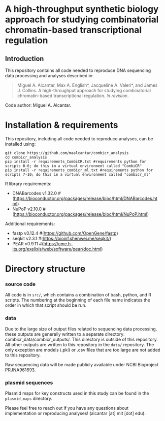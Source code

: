# A high-throughput synthetic biology approach for studying combinatorial chromatin-based transcriptional regulation
## Introduction 

This repository contains all code needed to reproduce DNA sequencing data processing and analyses described in:
> Miguel A. Alcantar, Max A. English*, Jacqueline A. Valeri*, and James J. Collins. A high-throughput approach for studying combinatorial chromatin-based transcriptional regulation. <i>In revision</i>.

Code author: Miguel A. Alcantar.
# Installation & requirements 

This repository, including all code needed to reproduce analyses, can be installed using:

~~~
git clone https://github.com/maalcantar/combicr_analysis
cd combicr_analysis
pip install -r requirements_CombiCR.txt #requirements python for scripts 0-6; do this in a virtual environment called "CombiCR"
pip install -r requirements_combicr_ml.txt #requirements python for scripts 7-10; do this in a virtual environment called "combicr_ml"
~~~

R library requirements:
* DNABarcodes v1.32.0 #(https://bioconductor.org/packages/release/bioc/html/DNABarcodes.html)
* NuPoP v2.10.0 #(https://bioconductor.org/packages/release/bioc/html/NuPoP.html)

Additional requirements: 
* fastp v0.12.4 #(https://github.com/OpenGene/fastp)
* seqkit v2.3.1 #(https://bioinf.shenwei.me/seqkit/)
* PEAR v0.9.11 #(https://cme.h-its.org/exelixis/web/software/pear/doc.html)


# Directory structure

### source code

All code is in  <code>src/</code>, which contains a combination of bash, python, and R scripts. The numbering at the beginning of each file name indicates the order in which that script should be run.

### data
Due to the large size of output files related to sequencing data processing, these outputs are generally written to a separate directory: combicr_data/combicr_outputs/. This directory is outside of this repository. All other outputs are written to this repository in the  <code>data/</code> repository. The only exception are models (.pkl) or .csv files that are too large are not added to this repository. 



Raw sequencing data will be made publicly available under NCBI Bioproject PRJNA961693.

### plasmid sequences
Plasmid maps for key constructs used in this study can be found in the <code>plasmid_maps</code> directory. 

Please feel free to reach out if you have any questions about implementation or reproducing analyses! (alcantar [at] mit [dot] edu).

